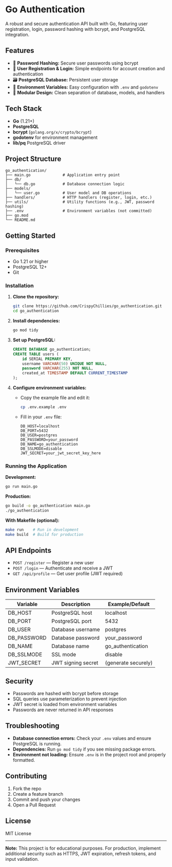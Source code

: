 # Go Authentication

A robust and secure authentication API built with Go, featuring user registration, login, password hashing with bcrypt, and PostgreSQL integration.

## Features

- 🔐 **Password Hashing:** Secure user passwords using bcrypt
- 👤 **User Registration & Login:** Simple endpoints for account creation and authentication
- 🗃️ **PostgreSQL Database:** Persistent user storage
- 🌱 **Environment Variables:** Easy configuration with `.env` and `godotenv`
- 🧩 **Modular Design:** Clean separation of database, models, and handlers

## Tech Stack

- **Go** (1.21+)
- **PostgreSQL**
- **bcrypt** (`golang.org/x/crypto/bcrypt`)
- **godotenv** for environment management
- **lib/pq** PostgreSQL driver

## Project Structure

```
go_authentication/
├── main.go              # Application entry point
├── db/
│   └── db.go            # Database connection logic
├── models/
│   └── user.go          # User model and DB operations
├── handlers/            # HTTP handlers (register, login, etc.)
├── utils/               # Utility functions (e.g., JWT, password hashing)
├── .env                 # Environment variables (not committed)
├── go.mod
└── README.md
```

## Getting Started

### Prerequisites

- Go 1.21 or higher
- PostgreSQL 12+
- Git

### Installation

1. **Clone the repository:**

   ```bash
   git clone https://github.com/CrispyChillies/go_authentication.git
   cd go_authentication
   ```

2. **Install dependencies:**

   ```bash
   go mod tidy
   ```

3. **Set up PostgreSQL:**

   ```sql
   CREATE DATABASE go_authentication;
   CREATE TABLE users (
       id SERIAL PRIMARY KEY,
       username VARCHAR(50) UNIQUE NOT NULL,
       password VARCHAR(255) NOT NULL,
       created_at TIMESTAMP DEFAULT CURRENT_TIMESTAMP
   );
   ```

4. **Configure environment variables:**
   - Copy the example file and edit it:
     ```bash
     cp .env.example .env
     ```
   - Fill in your `.env` file:
     ```env
     DB_HOST=localhost
     DB_PORT=5432
     DB_USER=postgres
     DB_PASSWORD=your_password
     DB_NAME=go_authentication
     DB_SSLMODE=disable
     JWT_SECRET=your_jwt_secret_key_here
     ```

### Running the Application

**Development:**

```bash
go run main.go
```

**Production:**

```bash
go build -o go_authentication main.go
./go_authentication
```

**With Makefile (optional):**

```bash
make run    # Run in development
make build  # Build for production
```

## API Endpoints

- `POST /register` — Register a new user
- `POST /login` — Authenticate and receive a JWT
- `GET /api/profile` — Get user profile (JWT required)

## Environment Variables

| Variable    | Description        | Example/Default     |
| ----------- | ------------------ | ------------------- |
| DB_HOST     | PostgreSQL host    | localhost           |
| DB_PORT     | PostgreSQL port    | 5432                |
| DB_USER     | Database username  | postgres            |
| DB_PASSWORD | Database password  | your_password       |
| DB_NAME     | Database name      | go_authentication   |
| DB_SSLMODE  | SSL mode           | disable             |
| JWT_SECRET  | JWT signing secret | (generate securely) |

## Security

- Passwords are hashed with bcrypt before storage
- SQL queries use parameterization to prevent injection
- JWT secret is loaded from environment variables
- Passwords are never returned in API responses

## Troubleshooting

- **Database connection errors:** Check your `.env` values and ensure PostgreSQL is running.
- **Dependencies:** Run `go mod tidy` if you see missing package errors.
- **Environment not loading:** Ensure `.env` is in the project root and properly formatted.

## Contributing

1. Fork the repo
2. Create a feature branch
3. Commit and push your changes
4. Open a Pull Request

## License

MIT License

---

**Note:** This project is for educational purposes. For production, implement additional security such as HTTPS, JWT expiration, refresh tokens, and input validation.
